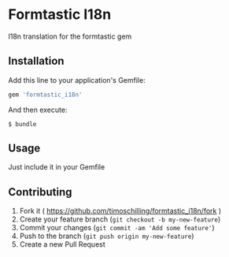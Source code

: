 # Formtastic I18n

I18n translation for the formtastic gem

## Installation

Add this line to your application's Gemfile:

```ruby
gem 'formtastic_i18n'
```

And then execute:

    $ bundle

## Usage

Just include it in your Gemfile

## Contributing

1. Fork it ( https://github.com/timoschilling/formtastic_i18n/fork )
2. Create your feature branch (`git checkout -b my-new-feature`)
3. Commit your changes (`git commit -am 'Add some feature'`)
4. Push to the branch (`git push origin my-new-feature`)
5. Create a new Pull Request
